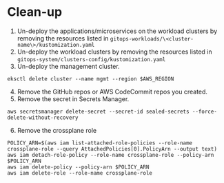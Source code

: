 # Clean-up
1. Un-deploy the applications/microservices on the workload clusters by removing the resources listed in ```gitops-workloads/\<cluster-name\>/kustomization.yaml```
2. Un-deploy the workload clusters by removing the resources listed in ```gitops-system/clusters-config/kustomization.yaml```
3. Un-deploy the management cluster.
```
eksctl delete cluster --name mgmt --region $AWS_REGION
```
4. Remove the GitHub repos or AWS CodeCommit repos you created.
5. Remove the secret in Secrets Manager.
```
aws secretsmanager delete-secret --secret-id sealed-secrets --force-delete-without-recovery
```
6. Remove the crossplane role
```
POLICY_ARN=$(aws iam list-attached-role-policies --role-name crossplane-role --query AttachedPolicies[0].PolicyArn --output text)
aws iam detach-role-policy --role-name crossplane-role --policy-arn $POLICY_ARN
aws iam delete-policy --policy-arn $POLICY_ARN 
aws iam delete-role --role-name crossplane-role
```
